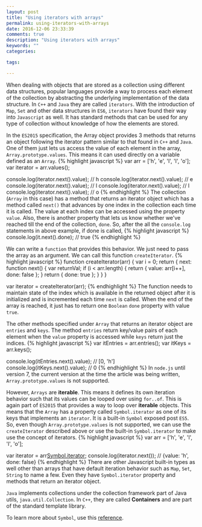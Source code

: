 ```yaml
---
layout: post
title: "Using iterators with arrays"
permalink: using-iterators-with-arrays
date: 2016-12-06 23:33:39
comments: true
description: "Using iterators with arrays"
keywords: ""
categories:

tags:

---
```

When dealing with objects that are stored as a collection using different data structures, popular languages provide a way to process each element of the collection by abstracting the underlying implementation of the data structure. In `C++` and `Java` they are called `iterators`. With the introduction of `Map`, `Set` and other data structures in `ES6`, `iterators` have found their way into `Javascript` as well. It has standard methods that can be used for any type of collection without knowledge of how the elements are stored.

In the `ES2015` specification, the Array object provides 3 methods that returns an object following the iterator pattern similar to that found in `C++` and `Java`. One of them just lets us access the value of each element in the array, `Array.prototype.values`. This means it can used directly on a variable defined as an `Array`.
{% highlight javascript %}
var arr = ['h', 'e', 'l', 'l', 'o'];
var iterator = arr.values();

console.log(iterator.next().value); // h
console.log(iterator.next().value); // e
console.log(iterator.next().value); // l
console.log(iterator.next().value); // l
console.log(iterator.next().value); // o
{% endhighlight %}
The collection (`Array` in this case) has a method that returns an iterator object which has a method called `next()` that advances by one index in the collection each time it is called. The value at each index can be accessed using the property `value`. Also, there is another property that lets us know whether we've reached till the end of the collection, `done`. So, after the all the `console.log` statements in above example, if done is called,
{% highlight javascript %}
console.log(it.next().done); // true
{% endhighlight %}

We can write a `function` that provides this behavior. We just need to pass the array as an argument. We can call this function `createIterator`.
{% highlight javascript %}
function createIterator(arr) {
    var i = 0;
    return {
        next: function next() {
            var returnVal;
            if (i < arr.length) {
                return {
                    value: arr[i++],
                    done: false
                };
            }
            return {
                done: true
            };
        }
    }
}

var iterator = createIterator(arr);
{% endhighlight %}
The function needs to maintain state of the index which is available in the returned object after it is initialized and is incremented each time `next` is called. When the end of the array is reached, it just has to return one `Boolean` `done` property with value `true`.

The other methods specified under `Array` that returns an iterator object are `entries` and `keys`. The method `entries` return key/value pairs of each element when the `value` property is accessed while `keys` return just the indices.
{% highlight javascript %}
var itEntries = arr.entries();
var itKeys = arr.keys();

console.log(itEntries.next().value); // [0, 'h']
console.log(itKeys.next().value); // 0
{% endhighlight %}
In `node.js` until version 7, the current version at the time the article was being written, `Array.prototype.values` is not supported.

However, `Arrays` are **iterable**. This means it defines its own iteration behavior such that its values can be looped over using `for..of`. This is again part of `ES2015` that provides a way to loop over **iterable** objects. This means that the `Array` has a property called `Symbol.iterator` as one of its keys that implements an `iterator`. It is a built-in `Symbol` exposed post `ES5`. So, even though `Array.prototype.values` is not supported, we can use the `createIterator` described above or use the built-in `Symbol.iterator` to make use the concept of iterators.
{% highlight javascript %}
var arr = ['h', 'e', 'l', 'l', 'o'];

var iterator = arr[Symbol.iterator]();
console.log(iterator.next()); // {value: 'h', done: false}
{% endhighlight %}
There are other Javascript built-in types as well other than arrays that have default iteration behavior such as `Map`, `Set`, `String` to name a few. Even they have `Symbol.iterator` property and methods that return an iterator object.

`Java` implements collections under the collection framework part of Java utils, `java.util.Collection`. In `C++`, they are called **Containers** and are part of the standard template library.

To learn more about `Symbol`, use this [reference](https://hacks.mozilla.org/2015/06/es6-in-depth-symbols/).
